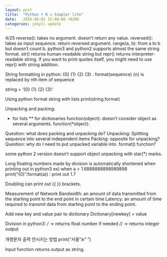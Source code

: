 ```yaml
---
layout: post
title:  "Python + R = Simpler life"
date:   2016-06-01 15:00:00 +0200
categories: jekyll update
---
```

4/25
reverse(): takes no argument. doesn’t return any value.
reversed(): takes as input sequence. return  reversed argument.
range(a, b): from a to b but doesn’t count b.
python3 and python2 supports almost the same string format. str() returns human-readable string but repr() returns interpreter-readable string. If you want to print quotes itself, you might need to use repr() with string addition.

String formatting in python:
{0} {1} {2} {3} . format(sequence)
{n} is replaced by nth item of sequence

string = ‘{0} {1} {2} {3}’

Using python format string with lists
print(string.format(

Unpacking and packing:
* for lists
** for dictionaries
function(object): doesn’t consider object as several arguments.
function(*object): 

Question: what does packing and unpacking do?
Unpacking: Splitting sequence into several independent items
Packing: opposite for unpacking?
Question: why do I need to put unpacked variable into .format() function?


some python 2 version doesn’t support object unpacking with star(*) marks.

Long floating numbers made by division is automatically shortened when printing out in python3
ex) when a = 1.6888888898989898
print(“{0}”.format(a)) : print out 1.7

Doubling can print out {{ }} brackets.

Measurement of Network
Bandwidth: an amount of data transmitted from the starting point to the end point in certain time
Latency: an amount of time required to transmit data from starting point to the ending point.

Add new key and value pair to dictionary
Dictionary[newkey] = value

Division in python3:
/ -> returns float number if needed
// -> returns integer output

개행문자 출력 안시키는 방법
print(“서울”:end:” ”)

Input function returns output as string.
